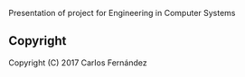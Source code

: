 Presentation of project for Engineering in Computer Systems

## Copyright

Copyright (C) 2017 Carlos Fernández
